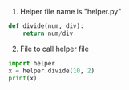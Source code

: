 1. Helper file name is "helper.py"
```py
def divide(num, div):
    return num/div
```
2. File to call helper file
```py
import helper
x = helper.divide(10, 2)
print(x)
```

